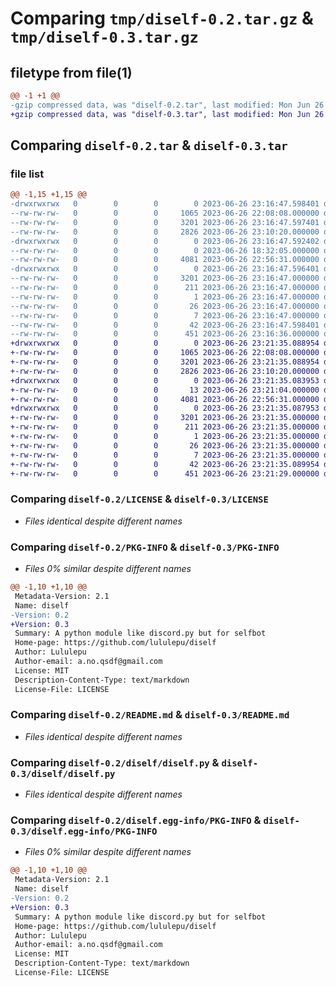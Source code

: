 # Comparing `tmp/diself-0.2.tar.gz` & `tmp/diself-0.3.tar.gz`

## filetype from file(1)

```diff
@@ -1 +1 @@
-gzip compressed data, was "diself-0.2.tar", last modified: Mon Jun 26 23:16:47 2023, max compression
+gzip compressed data, was "diself-0.3.tar", last modified: Mon Jun 26 23:21:35 2023, max compression
```

## Comparing `diself-0.2.tar` & `diself-0.3.tar`

### file list

```diff
@@ -1,15 +1,15 @@
-drwxrwxrwx   0        0        0        0 2023-06-26 23:16:47.598401 diself-0.2/
--rw-rw-rw-   0        0        0     1065 2023-06-26 22:08:08.000000 diself-0.2/LICENSE
--rw-rw-rw-   0        0        0     3201 2023-06-26 23:16:47.597401 diself-0.2/PKG-INFO
--rw-rw-rw-   0        0        0     2826 2023-06-26 23:10:20.000000 diself-0.2/README.md
-drwxrwxrwx   0        0        0        0 2023-06-26 23:16:47.592402 diself-0.2/diself/
--rw-rw-rw-   0        0        0        0 2023-06-26 18:32:05.000000 diself-0.2/diself/__init__.py
--rw-rw-rw-   0        0        0     4081 2023-06-26 22:56:31.000000 diself-0.2/diself/diself.py
-drwxrwxrwx   0        0        0        0 2023-06-26 23:16:47.596401 diself-0.2/diself.egg-info/
--rw-rw-rw-   0        0        0     3201 2023-06-26 23:16:47.000000 diself-0.2/diself.egg-info/PKG-INFO
--rw-rw-rw-   0        0        0      211 2023-06-26 23:16:47.000000 diself-0.2/diself.egg-info/SOURCES.txt
--rw-rw-rw-   0        0        0        1 2023-06-26 23:16:47.000000 diself-0.2/diself.egg-info/dependency_links.txt
--rw-rw-rw-   0        0        0       26 2023-06-26 23:16:47.000000 diself-0.2/diself.egg-info/requires.txt
--rw-rw-rw-   0        0        0        7 2023-06-26 23:16:47.000000 diself-0.2/diself.egg-info/top_level.txt
--rw-rw-rw-   0        0        0       42 2023-06-26 23:16:47.598401 diself-0.2/setup.cfg
--rw-rw-rw-   0        0        0      451 2023-06-26 23:16:36.000000 diself-0.2/setup.py
+drwxrwxrwx   0        0        0        0 2023-06-26 23:21:35.088954 diself-0.3/
+-rw-rw-rw-   0        0        0     1065 2023-06-26 22:08:08.000000 diself-0.3/LICENSE
+-rw-rw-rw-   0        0        0     3201 2023-06-26 23:21:35.088954 diself-0.3/PKG-INFO
+-rw-rw-rw-   0        0        0     2826 2023-06-26 23:10:20.000000 diself-0.3/README.md
+drwxrwxrwx   0        0        0        0 2023-06-26 23:21:35.083953 diself-0.3/diself/
+-rw-rw-rw-   0        0        0       13 2023-06-26 23:21:04.000000 diself-0.3/diself/__init__.py
+-rw-rw-rw-   0        0        0     4081 2023-06-26 22:56:31.000000 diself-0.3/diself/diself.py
+drwxrwxrwx   0        0        0        0 2023-06-26 23:21:35.087953 diself-0.3/diself.egg-info/
+-rw-rw-rw-   0        0        0     3201 2023-06-26 23:21:35.000000 diself-0.3/diself.egg-info/PKG-INFO
+-rw-rw-rw-   0        0        0      211 2023-06-26 23:21:35.000000 diself-0.3/diself.egg-info/SOURCES.txt
+-rw-rw-rw-   0        0        0        1 2023-06-26 23:21:35.000000 diself-0.3/diself.egg-info/dependency_links.txt
+-rw-rw-rw-   0        0        0       26 2023-06-26 23:21:35.000000 diself-0.3/diself.egg-info/requires.txt
+-rw-rw-rw-   0        0        0        7 2023-06-26 23:21:35.000000 diself-0.3/diself.egg-info/top_level.txt
+-rw-rw-rw-   0        0        0       42 2023-06-26 23:21:35.089954 diself-0.3/setup.cfg
+-rw-rw-rw-   0        0        0      451 2023-06-26 23:21:29.000000 diself-0.3/setup.py
```

### Comparing `diself-0.2/LICENSE` & `diself-0.3/LICENSE`

 * *Files identical despite different names*

### Comparing `diself-0.2/PKG-INFO` & `diself-0.3/PKG-INFO`

 * *Files 0% similar despite different names*

```diff
@@ -1,10 +1,10 @@
 Metadata-Version: 2.1
 Name: diself
-Version: 0.2
+Version: 0.3
 Summary: A python module like discord.py but for selfbot
 Home-page: https://github.com/lululepu/diself
 Author: Lululepu
 Author-email: a.no.qsdf@gmail.com
 License: MIT
 Description-Content-Type: text/markdown
 License-File: LICENSE
```

### Comparing `diself-0.2/README.md` & `diself-0.3/README.md`

 * *Files identical despite different names*

### Comparing `diself-0.2/diself/diself.py` & `diself-0.3/diself/diself.py`

 * *Files identical despite different names*

### Comparing `diself-0.2/diself.egg-info/PKG-INFO` & `diself-0.3/diself.egg-info/PKG-INFO`

 * *Files 0% similar despite different names*

```diff
@@ -1,10 +1,10 @@
 Metadata-Version: 2.1
 Name: diself
-Version: 0.2
+Version: 0.3
 Summary: A python module like discord.py but for selfbot
 Home-page: https://github.com/lululepu/diself
 Author: Lululepu
 Author-email: a.no.qsdf@gmail.com
 License: MIT
 Description-Content-Type: text/markdown
 License-File: LICENSE
```

